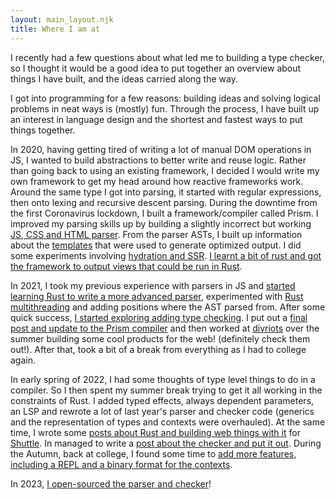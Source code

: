 ```yaml
---
layout: main_layout.njk
title: Where I am at
---
```


I recently had a few questions about what led me to building a type checker, so I thought it would be a good idea to put together an overview about things I have built, and the ideas carried along the way.

I got into programming for a few reasons: building ideas and solving logical problems in neat ways is (mostly) fun. Through the process, I have built up an interest in language design and the shortest and fastest ways to put things together.

In 2020, having getting tired of writing a lot of manual DOM operations in JS, I wanted to build abstractions to better write and reuse logic. Rather than going back to using an existing framework, I decided I would write my own framework to get my head around how reactive frameworks work. Around the same type I got into parsing, it started with regular expressions, then onto lexing and recursive descent parsing. During the downtime from the first Coronavirus lockdown, I built a framework/compiler called Prism. I improved my parsing skills up by building a slightly incorrect but working [JS, CSS and HTML parser](https://github.com/kaleidawave/prism/tree/main/src/chef). From the parser ASTs, I built up information about the [templates](https://github.com/kaleidawave/prism/blob/main/src/templating/template.ts) that were used to generate optimized output. I did some experiments involving [hydration and SSR](/posts/jit-hydration/). [I learnt a bit of rust and got the framework to output views that could be run in Rust](/posts/hackernews-clone-prism-rust/).

In 2021, I took my previous experience with parsers in JS and [started learning Rust to write a more advanced parser](https://twitter.com/kaleidawave/status/1351235585495740416), experimented with [Rust multithreading](https://github.com/kaleidawave/ezno/blob/75d31ddb60eee495915fcf805a56221d2e79ce7d/parser/src/lib.rs#L220-L233) and adding positions where the AST parsed from. After some quick success, [I started exploring adding type checking](https://twitter.com/kaleidawave/status/1351235585495740416). I put out a [final post and update to the Prism compiler](/posts/prism-one-point-five) and then worked at [divriots](https://divriots.com/) over the summer building some cool products for the web! (definitely check them out!). After that, took a bit of a break from everything as I had to college again.

In early spring of 2022, I had some thoughts of type level things to do in a compiler. So I then spent my summer break trying to get it all working in the constraints of Rust. I added typed effects, always dependent parameters, an LSP and rewrote a lot of last year's parser and checker code (generics and the representation of types and contexts were overhauled). At the same time, I wrote some [posts about Rust and building web things with it](https://www.shuttle.rs/blog/tags/all) for [Shuttle](https://www.shuttle.rs/). In managed to write a [post about the checker and put it out](/posts/introducing-ezno). During the Autumn, back at college, I found some time to [add more features, including a REPL and a binary format for the contexts](/posts/ezno-23/).

In 2023, [I open-sourced the parser and checker](https://github.com/kaleidawave/ezno/discussions/21)!
